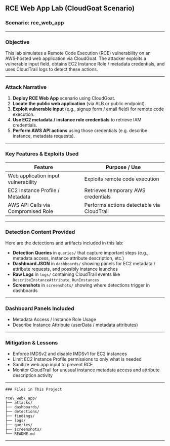 ## RCE Web App Lab (CloudGoat Scenario)

### Scenario: rce_web_app

---

### Objective

This lab simulates a Remote Code Execution (RCE) vulnerability on an AWS‑hosted web application via CloudGoat. The attacker exploits a vulnerable input field, obtains EC2 Instance Role / metadata credentials, and uses CloudTrail logs to detect these actions.

---

###  Attack Narrative

1. **Deploy RCE Web App** scenario using CloudGoat.  
2. **Locate the public web application** (via ALB or public endpoint).  
3. **Exploit vulnerable input** (e.g., signup form / email field) for remote code execution.  
4. **Use EC2 metadata / instance role credentials** to retrieve IAM credentials.  
5. **Perform AWS API actions** using those credentials (e.g. describe instance, metadata requests).  

---

###  Key Features & Exploits Used

| Feature                         | Purpose / Use                                            |
|----------------------------------|----------------------------------------------------------|
| Web application input vulnerability | Exploits remote code execution                        |
| EC2 Instance Profile / Metadata     | Retrieves temporary AWS credentials                 |
| AWS API Calls via Compromised Role   | Performs actions detectable via CloudTrail          |

---

### Detection Content Provided

Here are the detections and artifacts included in this lab:

- **Detection Queries** in `queries/` that capture important steps (e.g., metadata access, instance attribute description, etc.)  
- **Dashboard JSON** in `dashboards/` showing panels for EC2 metadata / attribute requests, and possibly instance launches  
- **Raw Logs** in `logs/` containing CloudTrail events like `DescribeInstanceAttribute`, `RunInstances`  
- **Screenshots** in `screenshots/` showing where detections trigger in dashboards

---

### Dashboard Panels Included

- Metadata Access / Instance Role Usage  
- Describe Instance Attribute (userData / metadata attributes)  

---

### Mitigation & Lessons

- Enforce IMDSv2 and disable IMDSv1 for EC2 instances  
- Limit EC2 Instance Profile permissions to only what is needed  
- Sanitize web app input to prevent RCE  
- Monitor CloudTrail for unusual instance metadata access and attribute description activity  

---
```
### Files in This Project

rce\_web\_app/
├── attacks/
├── dashboards/
├── detections/
├── findings/
├── logs/
├── queries/
├── screenshots/
└── README.md
```
---
